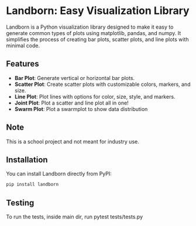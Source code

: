# Landborn: Easy Visualization Library

Landborn is a Python visualization library designed to make it easy to generate common types of plots using matplotlib, pandas, and numpy. It simplifies the process of creating bar plots, scatter plots, and line plots with minimal code.

## Features

- **Bar Plot**: Generate vertical or horizontal bar plots.
- **Scatter Plot**: Create scatter plots with customizable colors, markers, and size.
- **Line Plot**: Plot lines with options for color, size, style, and markers.
- **Joint Plot**: Plot a scatter and line plot all in one!
- **Swarm Plot**: Plot a swarmplot to show data distribution

## Note

This is a school project and not meant for industry use.

## Installation

You can install Landborn directly from PyPI:

```bash
pip install landborn
```

## Testing

To run the tests, inside main dir, run pytest tests/tests.py